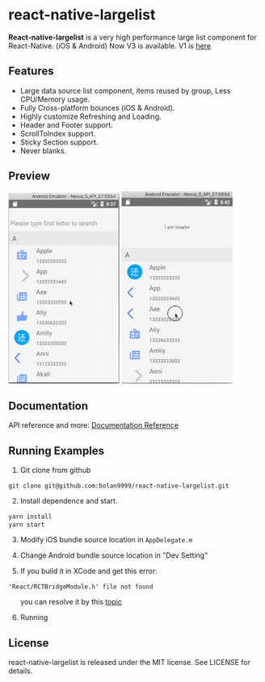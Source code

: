 # react-native-largelist

**React-native-largelist** is a very high performance large list component for React-Native. (iOS & Android) Now V3 is available. V1 is [here](https://github.com/bolan9999/react-native-largelist/tree/V1)

## Features

* Large data source list component, items reused by group, Less CPU/Memory usage.
* Fully Cross-platform bounces (iOS & Android).
* Highly customize Refreshing and Loading.
* Header and Footer support.
* ScrollToIndex support.
* Sticky Section support.
* Never blanks.

## Preview
![Preview](./docs/res/Update.gif)
![Preview](./docs/res/RefreshAndLoading.gif)

## Documentation

API reference and more:  [Documentation Reference](https://bolan9999.github.io/react-native-largelist/)

## Running Examples

1. Git clone from github
```
git clone git@github.com:bolan9999/react-native-largelist.git
```

2. Install dependence and start.

```
yarn install
yarn start
```

3. Modify iOS bundle source location in `AppDelegate.m`

4. Change Android bundle source location in "Dev Setting"

5. If you build it in XCode and get this error:
```
'React/RCTBridgeModule.h' file not found
```
  &nbsp;&nbsp;&nbsp;&nbsp;&nbsp;&nbsp;you can resolve it by this [topic](https://github.com/facebook/react-native/issues/22000#issuecomment-438201084)

6. Running

## License

react-native-largelist is released under the MIT license. See LICENSE for details.

